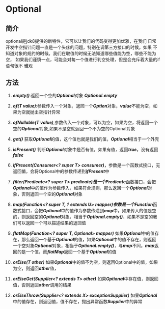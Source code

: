 # Optional
## 简介
optional是jdk8提供的新特性，它可以让我们的代码变得更加优雅，在我们
日常开发中空指针问题一直是一个头疼的问题，特别在调第三方接口的时候，如果
不知道对象的规约的时候，我们在取值的时候无法知道哪些值能为空，哪些不能为空，
如果我们谨慎一点，可能会对每一个值进行判空处理，但是会充斥着大量的if语句很不
雅观

## 方法
1. ***empty()***:返回一个空的***Optional***对象  ***Optional.empty***

2. ***of(T value)***:参数传入一个对象，返回一个***Option***对象，***value***不能为空，如果为空就抛出空指针异常

3. ***ofNullable(T value)***,参数传入一个对象，可以为空，如果为空，将返回一个空的***Optional***对象,如果不是空就返回一个不为空的Optional对象

4. ***get()*** 获取***Optional***的值，这个值也就是我们的值，***Optional***相当于一个外壳

5. ***isPresent()*** 判断***Optional***对象中是否有值，如果有值，返回***true***，没有返回***false*** 

6. ***ifPresent(Consumer<? super T> consumer)***，参数是一个函数式接口，无返回值，会将Optional中的参数传递到***ifPresent***中

7. ***filter(Predicate<? super T> predicate)***是一个***Predicate***函数接口，会把***Optional***中的值作为参数传入，如果符合规则，那么返回一个***Optional***对象，否则返回一个空的***Optional***对象

8. ***map(Function<? super T, ? extends U> mapper)***参数是一个***Function***函数式接口，会把***Optional***中的值作为参数传递到***map***中，如果传入的值是空的，则返回空的***Optional***对象，相当于***Optional.empty()***，如果不是空的我们可以返回一个可以描述结果的返回值

9. ***flatMap(Function<? super T, Optional> mapper)*** 如果***Optional***中的值存在，那么返回一个基于***Optional***的值，如果***Optional***中的值不存在，则返回一个空对象***Optional***对象，相当于***Optional.empty()***，与***map***不同，***map***返回的是一个值，而***flatMap***返回一个基于***Optional***的值

10. ***orElse(T other)*** 如果***Optional***中的值不为空，则返回Optional中的值，如果为空，则返回***other***值，

11. ***orElseGet(Supplier<? extends T> other)*** 如果***Optional***中存在值，则返回值，否则返回***other***调用的结果

12. ***orElseThrow(Supplier<? extends X> exceptionSupplier)*** 如果***Optional***中的值存在，则返回值，值不存在，抛出异常函数***Supplier***中的异常





